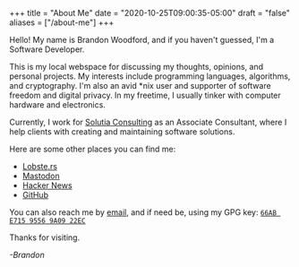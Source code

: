 +++
title = "About Me"
date = "2020-10-25T09:00:35-05:00"
draft = "false"
aliases = ["/about-me"]
+++

Hello! My name is Brandon Woodford, and if you haven't guessed, I'm a Software Developer. 

This is my local webspace for discussing my thoughts, opinions, and personal projects. My interests include programming languages, algorithms, and cryptography. I'm also an avid *nix user and supporter of software freedom and digital privacy. In my freetime, I usually tinker with computer hardware and electronics. 

Currently, I work for [Solutia Consulting](https://www.solutiaconsulting.com) as an Associate Consultant, where I help clients with creating and maintaining software solutions. 

Here are some other places you can find me:
* [Lobste.rs](https://lobste.rs/u/ivegotnorto)
* [Mastodon](https://fosstodon.org/@woodfobm)
* [Hacker News](https://news.ycombinator.com/user?id=woodfordb)
* [GitHub](https://github.com/IveGotNorto)

You can also reach me by [email](mailto:ivegotnorto@protonmail.com), and if need be, using my GPG key: [`66AB E715 9556 9A09 22EC`](/files/public.gpg)

Thanks for visiting.

*-Brandon*
